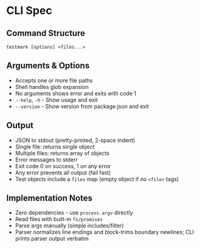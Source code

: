 # CLI Spec

## Command Structure

```
testmark [options] <files...>
```

## Arguments & Options

- Accepts one or more file paths
- Shell handles glob expansion
- No arguments shows error and exits with code 1
- `--help`, `-h` - Show usage and exit
- `--version` - Show version from package.json and exit

## Output

- JSON to stdout (pretty-printed, 2-space indent)
- Single file: returns single object
- Multiple files: returns array of objects
- Error messages to stderr
- Exit code 0 on success, 1 on any error
- Any error prevents all output (fail fast)
- Test objects include a `files` map (empty object if no `<file>` tags)

## Implementation Notes

- Zero dependencies - use `process.argv` directly
- Read files with built-in `fs/promises`
- Parse args manually (simple includes/filter)
- Parser normalizes line endings and block-trims boundary newlines; CLI prints parser output verbatim
